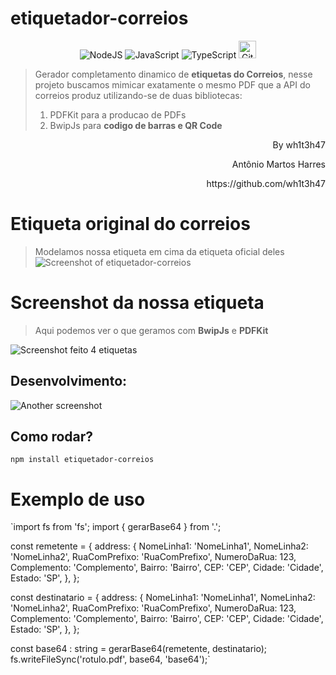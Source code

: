 # etiquetador-correios

<div align="center">
  <img alt="NodeJS" src="https://img.shields.io/badge/node.js-%2343853D.svg?style=for-the-badge&logo=node-dot-js&logoColor=white"/>
  <img alt="JavaScript" src="https://img.shields.io/badge/javascript-%23323330.svg?style=for-the-badge&logo=javascript&logoColor=%23F7DF1E"/>
  <img alt="TypeScript" src="https://img.shields.io/badge/typescript-%23007ACC.svg?style=for-the-badge&logo=typescript&logoColor=white"/>
  <img alt="Github dependabot" src="https://camo.githubusercontent.com/082dac1bf6c231aa5a3836d300de8b46ee8c6b0ac9465cfc6aed17b6a0cc5662/68747470733a2f2f73332e65752d776573742d322e616d617a6f6e6177732e636f6d2f646570656e6461626f742d696d616765732f6c6f676f2d776974682d6e616d652d686f72697a6f6e74616c2e7376673f7635" height="28" />
</div>

> Gerador completamento dinamico de **etiquetas do Correios**, nesse projeto buscamos mimicar exatamente o mesmo PDF que a API do correios produz utilizando-se de duas bibliotecas:
> 1. PDFKit para a producao de PDFs
> 2. BwipJs para **codigo de barras e QR Code**
> 
<p textalign="right" align="right"> By wh1t3h47 </p>
<p textalign="right" align="right"> Antônio Martos Harres </p>
<p textalign="right" align="right"> https://github.com/wh1t3h47 </p>

# Etiqueta original do correios
> Modelamos nossa etiqueta em cima da etiqueta oficial deles
![Screenshot of etiquetador-correios](https://beeimg.com/images/i48543337921.png)
# Screenshot da nossa etiqueta
> Aqui podemos ver o que geramos com **BwipJs** e **PDFKit**

![Screenshot feito 4 etiquetas](https://i.ibb.co/qYVLmjS/Target.png)
## Desenvolvimento:
![Another screenshot](https://beeimg.com/images/r63492071253.png)

## Como rodar?
`npm install etiquetador-correios`

# Exemplo de uso

`import fs from 'fs';
import { gerarBase64 } from '.';

const remetente = {
  address: {
    NomeLinha1: 'NomeLinha1',
    NomeLinha2: 'NomeLinha2',
    RuaComPrefixo: 'RuaComPrefixo',
    NumeroDaRua: 123,
    Complemento: 'Complemento',
    Bairro: 'Bairro',
    CEP: 'CEP',
    Cidade: 'Cidade',
    Estado: 'SP',
  },
};

const destinatario = {
  address: {
    NomeLinha1: 'NomeLinha1',
    NomeLinha2: 'NomeLinha2',
    RuaComPrefixo: 'RuaComPrefixo',
    NumeroDaRua: 123,
    Complemento: 'Complemento',
    Bairro: 'Bairro',
    CEP: 'CEP',
    Cidade: 'Cidade',
    Estado: 'SP',
  },
};

const base64 : string = gerarBase64(remetente, destinatario);
fs.writeFileSync('rotulo.pdf', base64, 'base64');`